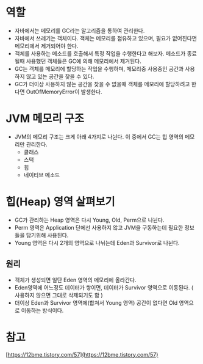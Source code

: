 # 역할
- 자바에서는 메모리를 GC라는 알고리즘을 통하여 관리한다.
- 자바에서 쓰레기는 객체이다. 객체는 메모리를 점유하고 있으며, 필요가 없어진다면 메모리에서 제거되어야 한다. 
- 객체를 사용하는 메소드를 호출해서 특정 작업을 수행한다고 해보자. 메소드가 종료될때 사용했던 객체들은 GC에 의해 메모리에서 제거된다. 
- GC는 객체를 메모리에 할당하는 작업을 수행하며, 메모리중 사용중인 공간과 사용하지 않고 있는 공간을 찾을 수 있다.
- GC가 더이상 사용하지 않는 공간을 찾을 수 없을때 객체를 메모리에 할당하려고 한다면 OutOfMemoryError이 발생한다.

# JVM 메모리 구조
- JVM의 메모리 구조는 크게 아래 4가지로 나뉜다. 이 중에서 GC는 힙 영역의 메모리만 관리한다.
  - 클래스
  - 스택
  - 힙
  - 네이티브 메소드 

# 힙(Heap) 영역 살펴보기
- GC가 관리하는 Heap 영역은 다시 Young, Old, Perm으로 나뉜다.
- Perm 영역은 Application 단에선 사용하지 않고 JVM을 구동하는데 필요한 정보들을 담기위해 사용된다.
- Young 영역은 다시 2개의 영역으로 나뉘는데 Eden과 Survivor로 나뉜다.
## 원리
- 객체가 생성되면 일단 Eden 영역의 메모리에 올라간다.
- Eden영역에 어느정도 데이터가 쌓이면, 데이터가 Survivor 영역으로 이동된다. ( 사용하지 않으면 그대로 삭제되기도 함 )
- 더이상 Eden과 Survivor 영역에(합쳐서 Young 영역) 공간이 없다면 Old 영역으로 이동하는 방식이다.


# 참고
[https://12bme.tistory.com/57](https://12bme.tistory.com/57)
